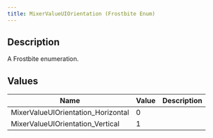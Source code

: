 ```yaml
---
title: MixerValueUIOrientation (Frostbite Enum)
---
```

## Description

A Frostbite enumeration.

## Values

| Name                                | Value | Description |
| ----------------------------------- | ----- | ----------- |
| MixerValueUIOrientation\_Horizontal | 0     |             |
| MixerValueUIOrientation\_Vertical   | 1     |             |
